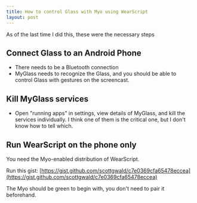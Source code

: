 ```yaml
---
title: How to control Glass with Myo using WearScript
layout: post
---
```


As of the last time I did this, these were the necessary steps

##  Connect Glass to an Android Phone

* There needs to be a Bluetooth connection
* MyGlass needs to recognize the Glass, and you should be able to control Glass with gestures on the screencast.


## Kill MyGlass services

* Open "running apps" in settings, view details of MyGlass, and kill the services individually. I think one of them is the critical one, but I don't know how to tell which.

## Run WearScript on the phone only

You need the Myo-enabled distribution of WearScript.

Run this gist:
[https://gist.github.com/scottgwald/c7e0369cfa65478eccea](https://gist.github.com/scottgwald/c7e0369cfa65478eccea)

The Myo should be green to begin with, you don't need to pair it beforehand.

